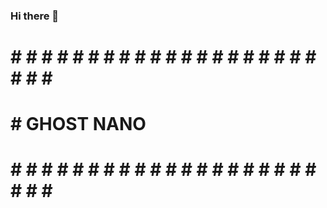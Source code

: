 ### Hi there 👋

# # # # # # # # # # # # # # # # # # # # # # # # # 
#                                               #
#                                               #
#     # GHOST NANO                              #
#                                               #
#                                               #
#                                               #
#                                               #
# # # # # # # # # # # # # # # # # # # # # # # # #
